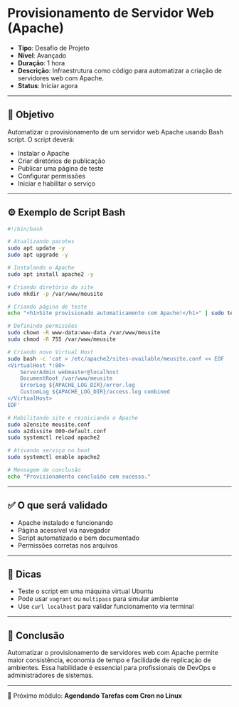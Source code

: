 # Provisionamento de Servidor Web (Apache)

* **Tipo**: Desafio de Projeto
* **Nível**: Avançado
* **Duração**: 1 hora
* **Descrição**: Infraestrutura como código para automatizar a criação de servidores web com Apache.
* **Status**: Iniciar agora

---

## 🎯 Objetivo

Automatizar o provisionamento de um servidor web Apache usando Bash script. O script deverá:

* Instalar o Apache
* Criar diretórios de publicação
* Publicar uma página de teste
* Configurar permissões
* Iniciar e habilitar o serviço

---

## ⚙️ Exemplo de Script Bash

```bash
#!/bin/bash

# Atualizando pacotes
sudo apt update -y
sudo apt upgrade -y

# Instalando o Apache
sudo apt install apache2 -y

# Criando diretório do site
sudo mkdir -p /var/www/meusite

# Criando página de teste
echo "<h1>Site provisionado automaticamente com Apache!</h1>" | sudo tee /var/www/meusite/index.html

# Definindo permissões
sudo chown -R www-data:www-data /var/www/meusite
sudo chmod -R 755 /var/www/meusite

# Criando novo Virtual Host
sudo bash -c 'cat > /etc/apache2/sites-available/meusite.conf << EOF
<VirtualHost *:80>
    ServerAdmin webmaster@localhost
    DocumentRoot /var/www/meusite
    ErrorLog ${APACHE_LOG_DIR}/error.log
    CustomLog ${APACHE_LOG_DIR}/access.log combined
</VirtualHost>
EOF'

# Habilitando site e reiniciando o Apache
sudo a2ensite meusite.conf
sudo a2dissite 000-default.conf
sudo systemctl reload apache2

# Ativando serviço no boot
sudo systemctl enable apache2

# Mensagem de conclusão
echo "Provisionamento concluído com sucesso."
```

---

## ✅ O que será validado

* Apache instalado e funcionando
* Página acessível via navegador
* Script automatizado e bem documentado
* Permissões corretas nos arquivos

---

## 🧩 Dicas

* Teste o script em uma máquina virtual Ubuntu
* Pode usar `vagrant` ou `multipass` para simular ambiente
* Use `curl localhost` para validar funcionamento via terminal

---

## 🚀 Conclusão

Automatizar o provisionamento de servidores web com Apache permite maior consistência, economia de tempo e facilidade de replicação de ambientes. Essa habilidade é essencial para profissionais de DevOps e administradores de sistemas.

---

📌 Próximo módulo: **Agendando Tarefas com Cron no Linux**
